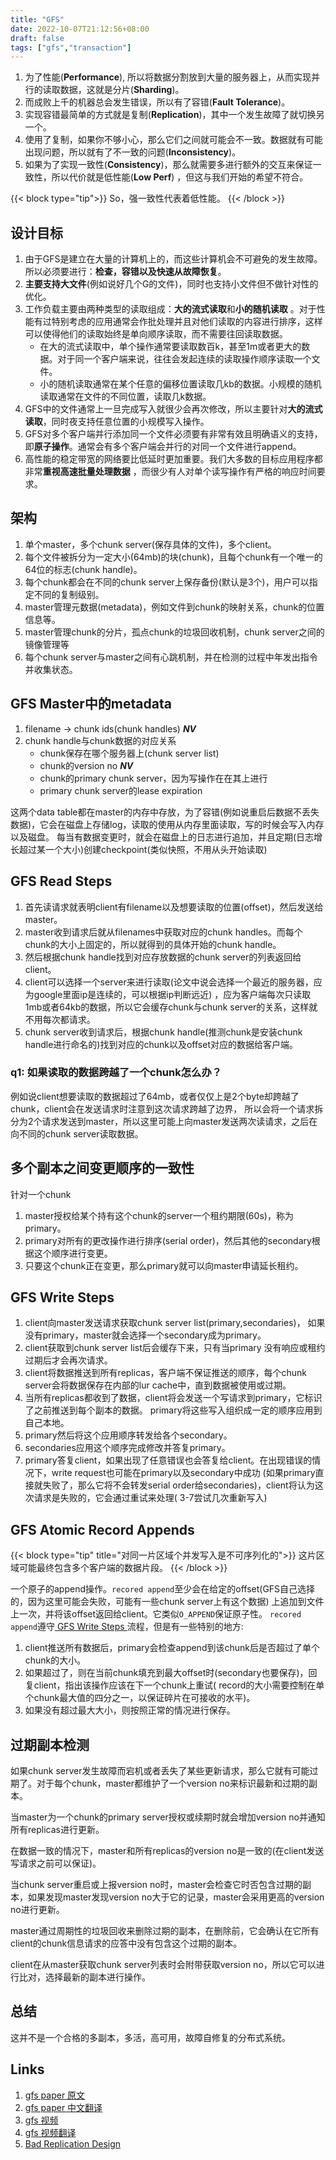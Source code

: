 ```yaml
---
title: "GFS"
date: 2022-10-07T21:12:56+08:00
draft: false
tags: ["gfs","transaction"]
---
```


1. 为了性能(**Performance**), 所以将数据分割放到大量的服务器上，从而实现并行的读取数据，这就是分片(**Sharding**)。
2. 而成败上千的机器总会发生错误，所以有了容错(**Fault Tolerance**)。
3. 实现容错最简单的方式就是复制(**Replication**)，其中一个发生故障了就切换另一个。
4. 使用了复制，如果你不够小心，那么它们之间就可能会不一致。数据就有可能出现问题，所以就有了不一致的问题(**Inconsistency**)。
5. 如果为了实现一致性(**Consistency**)，那么就需要多进行额外的交互来保证一致性，所以代价就是低性能(**Low Perf**)
   ，但这与我们开始的希望不符合。

{{< block type="tip">}}
So，强一致性代表着低性能。
{{< /block >}}

## 设计目标

1. 由于GFS是建立在大量的计算机上的，而这些计算机会不可避免的发生故障。所以必须要进行：**检查，容错以及快速从故障恢复**。
2. **主要支持大文件**(例如说好几个G的文件)，同时也支持小文件但不做针对性的优化。
3. 工作负载主要由两种类型的读取组成：**大的流式读取**和**小的随机读取**
   。对于性能有过特别考虑的应用通常会作批处理并且对他们读取的内容进行排序，这样可以使得他们的读取始终是单向顺序读取，而不需要往回读取数据。
    - 在大的流式读取中，单个操作通常要读取数百k，甚至1m或者更大的数据。对于同一个客户端来说，往往会发起连续的读取操作顺序读取一个文件。
    - 小的随机读取通常在某个任意的偏移位置读取几kb的数据。小规模的随机读取通常在文件的不同位置，读取几k数据。
4. GFS中的文件通常上一旦完成写入就很少会再次修改，所以主要针对**大的流式读取**，同时夜支持任意位置的小规模写入操作。
5. GFS对多个客户端并行添加同一个文件必须要有非常有效且明确语义的支持，即**原子操作**。通常会有多个客户端会并行的对同一个文件进行append。
6. 高性能的稳定带宽的网络要比低延时更加重要。我们大多数的目标应用程序都非常**重视高速批量处理数据**
   ，而很少有人对单个读写操作有严格的响应时间要求。

## 架构

1. 单个master，多个chunk server(保存具体的文件)，多个client。
2. 每个文件被拆分为一定大小(64mb)的块(chunk)，且每个chunk有一个唯一的64位的标志(chunk handle)。
3. 每个chunk都会在不同的chunk server上保存备份(默认是3个)，用户可以指定不同的复制级别。
4. master管理元数据(metadata)，例如文件到chunk的映射关系，chunk的位置信息等。
5. master管理chunk的分片，孤点chunk的垃圾回收机制，chunk server之间的镜像管理等
6. 每个chunk server与master之间有心跳机制，并在检测的过程中年发出指令并收集状态。

## GFS Master中的metadata

1. filename -> chunk ids(chunk handles) _**NV**_
2. chunk handle与chunk数据的对应关系
    - chunk保存在哪个服务器上(chunk server list)
    - chunk的version no _**NV**_
    - chunk的primary chunk server，因为写操作在在其上进行
    - primary chunk server的lease expiration

这两个data table都在master的内存中存放，为了容错(例如说重启后数据不丢失数据)，它会在磁盘上存储log，读取的使用从内存里面读取，写的时候会写入内存以及磁盘。
每当有数据变更时，就会在磁盘上的日志进行追加，并且定期(日志增长超过某一个大小)创建checkpoint(类似快照，不用从头开始读取)

## GFS Read Steps

1. 首先读请求就表明client有filename以及想要读取的位置(offset)，然后发送给master。
2. master收到请求后就从filenames中获取对应的chunk handles。而每个chunk的大小上固定的，所以就得到的具体开始的chunk handle。
3. 然后根据chunk handle找到对应存放数据的chunk server的列表返回给client。
4. client可以选择一个server来进行读取(论文中说会选择一个最近的服务器，应为google里面ip是连续的，可以根据ip判断远近)
   ，应为客户端每次只读取1mb或者64kb的数据，所以它会缓存chunk与chunk server的关系，这样就不用每次都请求。
5. chunk server收到请求后，根据chunk handle(推测chunk是安装chunk handle进行命名的)找到对应的chunk以及offset对应的数据给客户端。

### q1: 如果读取的数据跨越了一个chunk怎么办？

例如说client想要读取的数据超过了64mb，或者仅仅上是2个byte却跨越了chunk，client会在发送请求时注意到这次请求跨越了边界，
所以会将一个请求拆分为2个请求发送到master，所以这里可能上向master发送两次读请求，之后在向不同的chunk server读取数据。

## 多个副本之间变更顺序的一致性

针对一个chunk

1. master授权给某个持有这个chunk的server一个租约期限(60s)，称为primary。
2. primary对所有的更改操作进行排序(serial order)，然后其他的secondary根据这个顺序进行变更。
3. 只要这个chunk正在变更，那么primary就可以向master申请延长租约。

## GFS Write Steps

1. client向master发送请求获取chunk server list(primary,secondaries)，
   如果没有primary，master就会选择一个secondary成为primary。
2. client获取到chunk server list后会缓存下来，只有当primary
   没有响应或租约过期后才会再次请求。
3. client将数据推送到所有replicas，客户端不保证推送的顺序，每个chunk server会将数据保存在内部的lur cache中，直到数据被使用或过期。
4. 当所有replicas都收到了数据，client将会发送一个写请求到primary，它标识了之前推送到每个副本的数据。
   primary将这些写入组织成一定的顺序应用到自己本地。
5. primary然后将这个应用顺序转发给各个secondary。
6. secondaries应用这个顺序完成修改并答复primary。
7. primary答复client，如果出现了任意错误也会答复给client。在出现错误的情况下，write request也可能在primary以及secondary中成功
   (如果primary直接就失败了，那么它将不会转发serial order给secondaries)，client将认为这次请求是失败的，它会通过重试来处理(
   3-7尝试几次重新写入)

## GFS Atomic Record Appends

{{< block type="tip" title="对同一片区域个并发写入是不可序列化的">}}
这片区域可能最终包含多个客户端的数据片段。
{{< /block >}}

一个原子的append操作。`recored append`至少会在给定的offset(GFS自己选择的，因为这里可能会失败，可能有一些chunk server上有这个数据)
上追加到文件上一次，并将该offset返回给client。它类似`O_APPEND`保证原子性。
`recored append`遵守[ GFS Write Steps ](#gfs-write-steps)流程，但是有一些特别的地方:

1. client推送所有数据后，primary会检查append到该chunk后是否超过了单个chunk的大小。
2. 如果超过了，则在当前chunk填充到最大offset时(secondary也要保存)，回复client，指出该操作应该在下一个chunk上重试(
   record的大小需要控制在单个chunk最大值的四分之一，以保证碎片在可接收的水平)。
3. 如果没有超过最大大小，则按照正常的情况进行保存。


## 过期副本检测

如果chunk server发生故障而宕机或者丢失了某些更新请求，那么它就有可能过期了。对于每个chunk，master都维护了一个version
no来标识最新和过期的副本。

当master为一个chunk的primary server授权或续期时就会增加version no并通知所有replicas进行更新。

在数据一致的情况下，master和所有replicas的version no是一致的(在client发送写请求之前可以保证)。

当chunk server重启或上报version no时，master会检查它时否包含过期的副本，如果发现master发现version
no大于它的记录，master会采用更高的version no进行更新。

master通过周期性的垃圾回收来删除过期的副本，在删除前，它会确认在它所有client的chunk信息请求的应答中没有包含这个过期的副本。

client在从master获取chunk server列表时会附带获取version no，所以它可以进行比对，选择最新的副本进行操作。

## 总结

这并不是一个合格的多副本，多活，高可用，故障自修复的分布式系统。

## Links

1. [gfs paper 原文](https://static.googleusercontent.com/media/research.google.com/zh-CN//archive/gfs-sosp2003.pdf)
2. [gfs paper 中文翻译](https://zhuanlan.zhihu.com/p/424677701)
3. [gfs 视频](https://www.bilibili.com/video/BV1R7411t71W/?p=3&spm_id_from=333.788.top_right_bar_window_history.content.click&vd_source=98f230be6561d2fc7450e7ce05876f68)
4. [gfs 视频翻译](https://mit-public-courses-cn-translatio.gitbook.io/mit6-824/lecture-03-gfs/3.1)
5. [Bad Replication Design](https://mit-public-courses-cn-translatio.gitbook.io/mit6-824/lecture-03-gfs/3.2-qiang-yi-zhi-xing-strong-consistency) 
